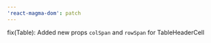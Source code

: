 ```yaml
---
'react-magma-dom': patch
---
```


fix(Table): Added new props `colSpan` and `rowSpan` for TableHeaderCell
